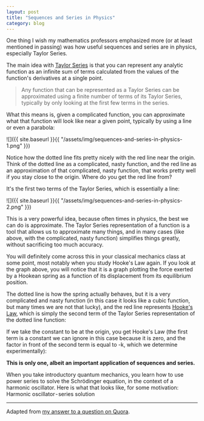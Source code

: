 ```yaml
---
layout: post
title: "Sequences and Series in Physics"
category: blog
---
```


One thing I wish my mathematics professors emphasized more (or at least mentioned in passing) was how useful sequences and series are in physics, especially Taylor Series.

The main idea with [Taylor Series](https://en.wikipedia.org/wiki/Taylor_series) is that you can represent any analytic function as an infinite sum of terms calculated from the values of the function's derivatives at a single point.

> Any function that can be represented as a Taylor Series can be approximated using a finite number of terms of its Taylor Series, typically by only looking at the first few terms in the series.

What this means is, given a complicated function, you can approximate what that function will look like near a given point, typically by using a line or even a parabola:

![]({{ site.baseurl }}{{ "/assets/img/sequences-and-series-in-physics-1.png" }})

Notice how the dotted line fits pretty nicely with the red line near the origin. Think of the dotted line as a complicated, nasty function, and the red line as an approximation of that complicated, nasty function, that works pretty well if you stay close to the origin. Where do you get the red line from?

It's the first two terms of the Taylor Series, which is essentially a line:

![]({{ site.baseurl }}{{ "/assets/img/sequences-and-series-in-physics-2.png" }})

This is a very powerful idea, because often times in physics, the best we can do is approximate. The Taylor Series representation of a function is a tool that allows us to approximate many things, and in many cases (like above, with the complicated, nasty function) simplifies things greatly, without sacrificing too much accuracy.

You will definitely come across this in your classical mechanics class at some point, most notably when you study Hooke's Law again. If you look at the graph above, you will notice that it is a graph plotting the force exerted by a Hookean spring as a function of its displacement from its equilibrium position.

The dotted line is how the spring actually behaves, but it is a very complicated and nasty function (in this case it looks like a cubic function, but many times we are not that lucky), and the red line represents [Hooke's Law](https://en.wikipedia.org/wiki/Hooke's_law), which is simply the second term of the Taylor Series representation of the dotted line function:

If we take the constant to be at the origin, you get Hooke's Law (the first term is a constant we can ignore in this case because it is zero, and the factor in front of the second term is equal to -k, which we determine experimentally):

**This is only one, albeit an important application of sequences and series.**

When you take introductory quantum mechanics, you learn how to use power series to solve the Schrödinger equation, in the context of a harmonic oscillator. Here is what that looks like, for some motivation: Harmonic oscillator - series solution

---

Adapted from [my answer to a question on Quora](https://www.quora.com/Are-series-and-sequences-used-in-physics/answer/Paul-Le-2).
